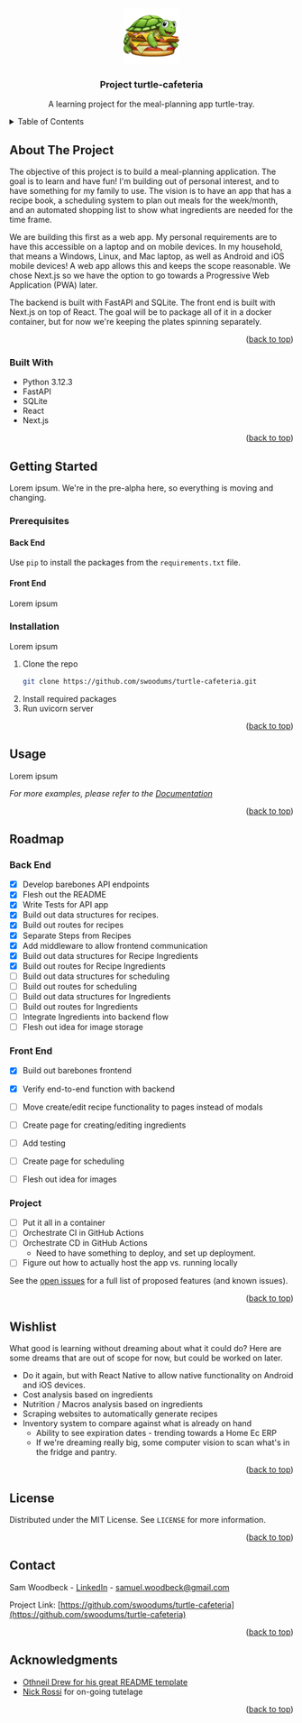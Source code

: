 <a id="readme-top"></a>
<!--
*** With gratitude, from https://github.com/othneildrew/Best-README-Template/ 
*** Thanks for checking out the Best-README-Template. If you have a suggestion
*** that would make this better, please fork the repo and create a pull request
*** or simply open an issue with the tag "enhancement".
*** Don't forget to give the project a star!
*** Thanks again! Now go create something AMAZING! :D
-->




<!-- PROJECT LOGO -->
<br />
<div align="center">
    <div>
        <a href="https://github.com/swoodums/turtle-cafeteria">
            <img src="images/turtle_burger.png" alt="Logo" width="100px">
        </a>
    </div>
    
<h3 align="center">Project turtle-cafeteria</h3>
    <p align="center">
        A learning project for the meal-planning app turtle-tray.
        <br />
    </p>
</div>



<!-- TABLE OF CONTENTS -->
<details>
  <summary>Table of Contents</summary>
  <ol>
    <li>
      <a href="#about-the-project">About The Project</a>
      <ul>
        <li><a href="#built-with">Built With</a></li>
      </ul>
    </li>
    <li>
      <a href="#getting-started">Getting Started</a>
      <ul>
        <li><a href="#prerequisites">Prerequisites</a></li>
        <li><a href="#installation">Installation</a></li>
      </ul>
    </li>
    <li><a href="#usage">Usage</a></li>
    <li><a href="#roadmap">Roadmap</a></li>
    <li><a href="#wishlist">Wishlist</a></li>
    <li><a href="#license">License</a></li>
    <li><a href="#contact">Contact</a></li>
    <li><a href="#acknowledgments">Acknowledgments</a></li>
  </ol>
</details>



<!-- ABOUT THE PROJECT -->
## About The Project

<!-- ![Product Name Screen Shot][product-screenshot] -->

The objective of this project is to build  a meal-planning application.  The goal is to learn and have fun!  I'm building out of personal interest, and to have something for my family to use.  The vision is to have an app that has a recipe book, a scheduling system to plan out meals for the week/month, and an automated shopping list to show what ingredients are needed for the time frame.

We are building this first as a web app.  My personal requirements are to have this accessible on a laptop and on mobile devices.  In my household, that means a Windows, Linux, and Mac laptop, as well as Android and iOS mobile devices!  A web app allows this and keeps the scope reasonable.  We chose Next.js so we have the option to go towards a Progressive Web Application (PWA) later.

The backend is built with FastAPI and SQLite.  The front end is built with Next.js on top of React.  The goal will be to package all of it in a docker container, but for now we're keeping the plates spinning separately.

<p align="right">(<a href="#readme-top">back to top</a>)</p>



### Built With

* Python 3.12.3
* FastAPI
* SQLite
* React
* Next.js

<p align="right">(<a href="#readme-top">back to top</a>)</p>



<!-- GETTING STARTED -->
## Getting Started

Lorem ipsum.  We're in the pre-alpha here, so everything is moving and changing.

### Prerequisites

#### Back End
Use `pip` to install the packages from the `requirements.txt` file.

#### Front End
Lorem ipsum

### Installation

Lorem ipsum

1. Clone the repo
   ```bash
   git clone https://github.com/swoodums/turtle-cafeteria.git
   ```
2. Install required packages
3. Run uvicorn server

<p align="right">(<a href="#readme-top">back to top</a>)</p>



<!-- USAGE EXAMPLES -->
## Usage

Lorem ipsum

_For more examples, please refer to the [Documentation](https://example.com)_

<p align="right">(<a href="#readme-top">back to top</a>)</p>



<!-- ROADMAP -->
## Roadmap

### Back End
- [x] Develop barebones API endpoints
- [x] Flesh out the README
- [x] Write Tests for API app
- [x] Build out data structures for recipes.
- [x] Build out routes for recipes
- [x] Separate Steps from Recipes
- [x] Add middleware to allow frontend communication
- [x] Build out data structures for Recipe Ingredients
- [x] Build out routes for Recipe Ingredients
- [ ] Build out data structures for scheduling
- [ ] Build out routes for scheduling
- [ ] Build out data structures for Ingredients
- [ ] Build out routes for Ingredients
- [ ] Integrate Ingredients into backend flow
- [ ] Flesh out idea for image storage

### Front End
- [x] Build out barebones frontend
- [x] Verify end-to-end function with backend
- [ ] Move create/edit recipe functionality to pages instead of modals
- [ ] Create page for creating/editing ingredients
- [ ] Add testing
- [ ] Create page for scheduling
- [ ] Flesh out idea for images


### Project
- [ ] Put it all in a container
- [ ] Orchestrate CI in GitHub Actions
- [ ] Orchestrate CD in GitHub Actions
    - Need to have something to deploy, and set up deployment.
- [ ] Figure out how to actually host the app vs. running locally

See the [open issues](https://github.com/swoodums/turtle-cafeteria/issues) for a full list of proposed features (and known issues).

<p align="right">(<a href="#readme-top">back to top</a>)</p>

<!-- WISHLIST -->
## Wishlist

What good is learning without dreaming about what it could do?  Here are some dreams that are out of scope for now, but could be worked on later.
* Do it again, but with React Native to allow native functionality on Android and iOS devices.
* Cost analysis based on ingredients
* Nutrition / Macros analysis based on ingredients
* Scraping websites to automatically generate recipes
* Inventory system to compare against what is already on hand
  * Ability to see expiration dates - trending towards a Home Ec ERP
  * If we're dreaming really big, some computer vision to scan what's in the fridge and pantry.

<p align="right">(<a href="#readme-top">back to top</a>)</p>

<!-- LICENSE -->
## License

Distributed under the MIT License. See `LICENSE` for more information.

<p align="right">(<a href="#readme-top">back to top</a>)</p>



<!-- CONTACT -->
## Contact

Sam Woodbeck - [LinkedIn](https://www.linkedin.com/in/samuel-woodbeck-25224230) -  samuel.woodbeck@gmail.com

Project Link: [https://github.com/swoodums/turtle-cafeteria](https://github.com/swoodums/turtle-cafeteria)

<p align="right">(<a href="#readme-top">back to top</a>)</p>



<!-- ACKNOWLEDGMENTS -->
## Acknowledgments

* [Othneil Drew for his great README template](https://github.com/othneildrew)
* [Nick Rossi](https://github.com/NicholasARossi) for on-going tutelage

<p align="right">(<a href="#readme-top">back to top</a>)</p>



<!-- MARKDOWN LINKS & IMAGES -->
<!-- https://www.markdownguide.org/basic-syntax/#reference-style-links -->
[product-screenshot]: images/screenshot.png